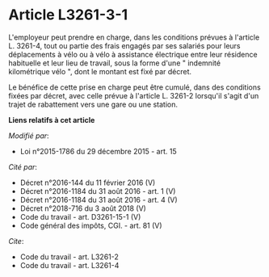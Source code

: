 # Article L3261-3-1

L'employeur peut prendre en charge, dans les conditions prévues à l'article L. 3261-4, tout ou partie des frais engagés par
ses salariés pour leurs déplacements à vélo ou à vélo à assistance électrique entre leur résidence habituelle et leur lieu de
travail, sous la forme d'une " indemnité kilométrique vélo ", dont le montant est fixé par décret. 

Le bénéfice de cette prise en charge peut être cumulé, dans des conditions fixées par décret, avec celle prévue à l'article
L. 3261-2 lorsqu'il s'agit d'un trajet de rabattement vers une gare ou une station.

**Liens relatifs à cet article**

_Modifié par_:

  - Loi n°2015-1786 du 29 décembre 2015 - art. 15

_Cité par_:

  - Décret n°2016-144 du 11 février 2016 (V)
  - Décret n°2016-1184 du 31 août 2016 - art. 1 (V)
  - Décret n°2016-1184 du 31 août 2016 - art. 4 (V)
  - Décret n°2018-716 du 3 août 2018 (V)
  - Code du travail - art. D3261-15-1 (V)
  - Code général des impôts, CGI. - art. 81 (V)

_Cite_:

  - Code du travail - art. L3261-2
  - Code du travail - art. L3261-4
